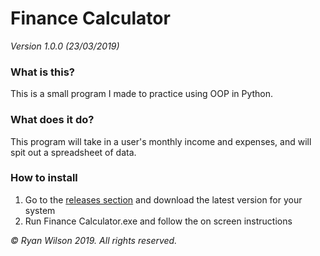 # Finance Calculator
_Version 1.0.0 (23/03/2019)_

### What is this?
This is a small program I made to practice using OOP in Python.

### What does it do?
This program will take in a user's monthly income and expenses, and will spit out a spreadsheet of data.

### How to install
1. Go to the [releases section](https://github.com/onlinePB/finance-calculator/releases) and download the latest version for your system
1. Run Finance Calculator.exe and follow the on screen instructions

*© Ryan Wilson 2019. All rights reserved.*